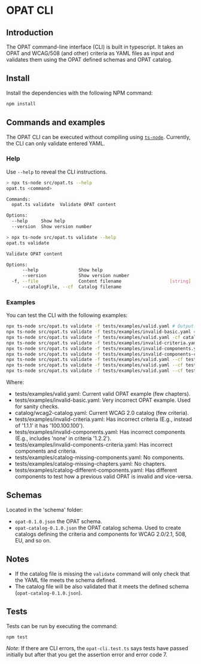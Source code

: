 # OPAT CLI

## Introduction

The OPAT command-line interface (CLI) is built in typescript. It takes an OPAT and WCAG/508 (and other) criteria as YAML files as input and validates them using the OPAT defined schemas and OPAT catalog.

## Install

Install the dependencies with the following NPM command:

```bash
npm install
```

## Commands and examples

The OPAT CLI can be executed without compiling using [`ts-node`](https://typestrong.org/ts-node/). Currently, the CLI can only validate entered YAML.

### Help

Use `--help` to reveal the CLI instructions.

```bash
> npx ts-node src/opat.ts --help
opat.ts <command>

Commands:
  opat.ts validate  Validate OPAT content

Options:
  --help     Show help                                                 [boolean]
  --version  Show version number                                       [boolean]

> npx ts-node src/opat.ts validate --help
opat.ts validate

Validate OPAT content

Options:
      --help               Show help                                   [boolean]
      --version            Show version number                         [boolean]
  -f, --file               Content filename                  [string] [required]
      --catalogFile, --cf  Catalog filename                             [string]
```

### Examples

You can test the CLI with the following examples:

```bash
npx ts-node src/opat.ts validate -f tests/examples/valid.yaml # Output: Valid!
npx ts-node src/opat.ts validate -f tests/examples/invalid-basic.yaml # Output: Invalid: ...
npx ts-node src/opat.ts validate -f tests/examples/valid.yaml -cf catalog/2.4-edition-508-wcag-2.0.yaml # Output: Valid!
npx ts-node src/opat.ts validate -f tests/examples/invalid-criteria.yaml -cf catalog/2.4-edition-508-wcag-2.0.yaml # Output: Invalid: ...
npx ts-node src/opat.ts validate -f tests/examples/invalid-components.yaml --cf catalog/2.4-edition-508-wcag-2.0.yaml # Output: Invalid: ...
npx ts-node src/opat.ts validate -f tests/examples/invalid-components-criteria.yaml --cf catalog/2.4-edition-508-wcag-2.0.yaml # Output: Invalid: ...
npx ts-node src/opat.ts validate -f tests/examples/valid.yaml --cf tests/examples/catalog-missing-components.yaml # Output: Valid!
npx ts-node src/opat.ts validate -f tests/examples/valid.yaml --cf tests/examples/catalog-missing-chapters.yaml # Output: Valid!
npx ts-node src/opat.ts validate -f tests/examples/valid.yaml --cf tests/examples/catalog-different-components.yaml # Output: Invalid: ...
```

Where:

- tests/examples/valid.yaml: Current valid OPAT example (few chapters).
- tests/examples/invalid-basic.yaml: Very incorrect OPAT example. Used for sanity checks.
- catalog/wcag2-catalog.yaml: Current WCAG 2.0 catalog (few criteria).
- tests/examples/invalid-criteria.yaml: Has incorrect criteria (E.g., instead of '1.1.1' it has '100.100.100').
- tests/examples/invalid-components.yaml: Has incorrect components (E.g., includes 'none' in criteria '1.2.2').
- tests/examples/invalid-components-criteria.yaml: Has incorrect components and criteria.
- tests/examples/catalog-missing-components.yaml: No components.
- tests/examples/catalog-missing-chapters.yaml: No chapters.
- tests/examples/catalog-different-components.yaml: Has different components to test how a previous valid OPAT is invalid and vice-versa.

## Schemas

Located in the 'schema' folder:

- `opat-0.1.0.json` the OPAT schema.
- `opat-catalog-0.1.0.json` the OPAT catalog schema. Used to create catalogs defining the criteria and components for WCAG 2.0/2.1, 508, EU, and so on.

## Notes

- If the catalog file is missing the `validate` command will only check that the YAML file meets the schema defined.
- The catalog file will be also validated that it meets the defined schema (`opat-catalog-0.1.0.json`).

## Tests

Tests can be run by executing the command:

```bash
npm test
```

_Note_: If there are CLI errors, the `opat-cli.test.ts` says tests have passed initially but after that you get the assertion error and error code 7.

